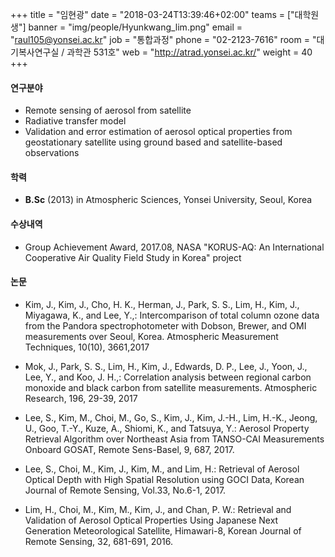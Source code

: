 +++
title = "임현광"
date = "2018-03-24T13:39:46+02:00"
teams = ["대학원생"]
banner = "img/people/Hyunkwang_lim.png"
email = "raul105@yonsei.ac.kr"
job = "통합과정"
phone = "02-2123-7616"
room = "대기복사연구실 / 과학관 531호"
web = "http://atrad.yonsei.ac.kr/"
weight = 40
+++

#### 연구분야
+ Remote sensing of aerosol from satellite
+ Radiative transfer model
+ Validation and error estimation of aerosol optical properties from geostationary satellite using ground based and satellite-based observations

#### 학력
 + **B.Sc** (2013) in Atmospheric Sciences, Yonsei University, Seoul, Korea

#### 수상내역
 + Group Achievement Award, 2017.08, NASA "KORUS-AQ: An International Cooperative Air Quality Field Study in Korea" project


#### 논문
+ Kim, J., Kim, J., Cho, H. K., Herman, J., Park, S. S., Lim, H., Kim, J., Miyagawa, K., and Lee, Y.,: Intercomparison of total column ozone data from the Pandora spectrophotometer with Dobson, Brewer, and OMI measurements over Seoul, Korea. Atmospheric Measurement Techniques, 10(10), 3661,2017

+ Mok, J., Park, S. S., Lim, H., Kim, J., Edwards, D. P., Lee, J., Yoon, J., Lee, Y., and Koo, J. H.,: Correlation analysis between regional carbon monoxide and black carbon from satellite measurements. Atmospheric Research, 196, 29-39, 2017

+ Lee, S., Kim, M., Choi, M., Go, S., Kim, J., Kim, J.-H., Lim, H.-K., Jeong, U., Goo, T.-Y., Kuze, A., Shiomi, K., and Tatsuya, Y.: Aerosol Property Retrieval Algorithm over Northeast Asia from TANSO-CAI Measurements Onboard GOSAT, Remote Sens-Basel, 9, 687, 2017.

+ Lee, S., Choi, M., Kim, J., Kim, M., and Lim, H.: Retrieval of Aerosol Optical Depth with High Spatial Resolution using GOCI Data, Korean Journal of Remote Sensing, Vol.33, No.6-1, 2017.

+ Lim, H., Choi, M., Kim, M., Kim, J., and Chan, P. W.: Retrieval and Validation of Aerosol Optical Properties Using Japanese Next Generation Meteorological Satellite, Himawari-8, Korean Journal of Remote Sensing, 32, 681-691, 2016.
